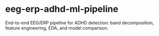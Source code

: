 # eeg-erp-adhd-ml-pipeline
End-to-end EEG/ERP pipeline for ADHD detection: band decomposition, feature engineering, EDA, and model comparison.
